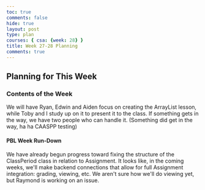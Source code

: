 ```yaml
---
toc: true
comments: false
hide: true
layout: post
type: plan
courses: { csa: {week: 28} }
title: Week 27-28 Planning
comments: true
---
```


## Planning for This Week

### Contents of the Week

We will have Ryan, Edwin and Aiden focus on creating the ArrayList lesson, while Toby and I study up on it to present it to the class. If something gets in the way, we have two people who can handle it. (Something did get in the way, ha ha CAASPP testing)

#### PBL Week Run-Down

We have already begun progress toward fixing the structure of the ClassPeriod class in relation to Assignment. It looks like, in the coming weeks, we'll make backend connections that allow for full Assignment integration: grading, viewing, etc. We aren't sure how we'll do viewing yet, but Raymond is working on an issue.